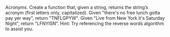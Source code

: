 Acronyms.
Create a function that, given a string, returns the string’s acronym (first letters only, capitalized).
Given "there's no free lunch gotta pay yer way", return "TNFLGPYW".
Given "Live from New York it's Saturday Night", return "LFNYISN".
Hint: Try referencing the reverse words algorithm to assist you.
